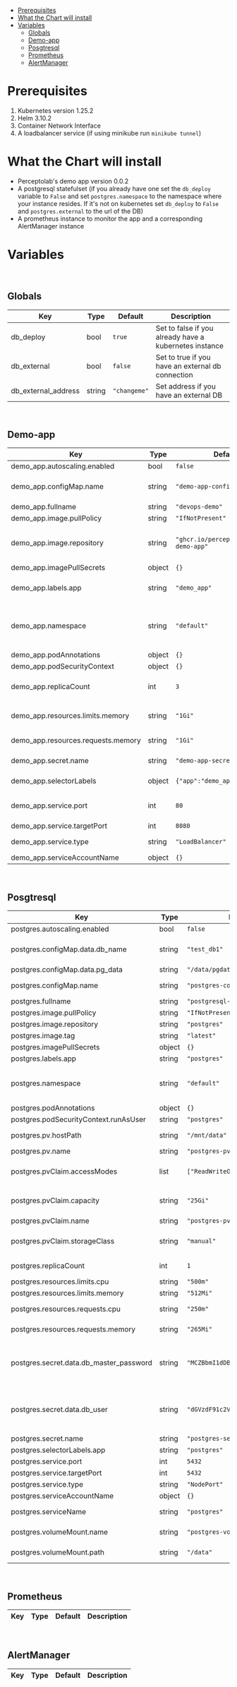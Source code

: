 - [Prerequisites](#prerequisites)
- [What the Chart will install](#what-the-chart-will-install)
- [Variables](#variables)
  - [Globals](#globals)
  - [Demo-app](#demo-app)
  - [Posgtresql](#posgtresql)
  - [Prometheus](#prometheus)
  - [AlertManager](#alertmanager)


# Prerequisites

1. Kubernetes version 1.25.2
2. Helm 3.10.2
3. Container Network Interface
4. A loadbalancer service (if using minikube run `minikube tunnel`)

# What the Chart will install

- Perceptolab's demo app version 0.0.2
- A postgresql statefulset (if you already have one set the `db_deploy` variable to `False` and set `postgres.namespace` to the namespace where your instance resides. If it's not on kubernetes set `db_deploy` to `False` and `postgres.external` to the url of the DB)
- A prometheus instance to monitor the app and a corresponding AlertManager instance 

# Variables

<br>

## Globals

| Key | Type | Default | Description |
|-----|------|---------|-------------|
| db_deploy | bool | `true` | Set to false if you already have a kubernetes instance |
| db_external | bool | `false` | Set to true if you have an external db connection |
| db_external_address | string | `"changeme"` | Set address if you have an external DB |

<br>

## Demo-app

| Key | Type | Default | Description |
|-----|------|---------|-------------|
| demo_app.autoscaling.enabled | bool | `false` |  |
| demo_app.configMap.name | string | `"demo-app-configs"` | ConfigMap name for demoapp |
| demo_app.fullname | string | `"devops-demo"` |  |
| demo_app.image.pullPolicy | string | `"IfNotPresent"` |  |
| demo_app.image.repository | string | `"ghcr.io/perceptolab/devops-demo-app"` | DevOps demo container image |
| demo_app.imagePullSecrets | object | `{}` |  |
| demo_app.labels.app | string | `"demo_app"` | Default label to select deployment |
| demo_app.namespace | string | `"default"` | Change if you want to run in a different namespace |
| demo_app.podAnnotations | object | `{}` |  |
| demo_app.podSecurityContext | object | `{}` |  |
| demo_app.replicaCount | int | `3` | Default number of replicas |
| demo_app.resources.limits.memory | string | `"1Gi"` | How much memory we need |
| demo_app.resources.requests.memory | string | `"1Gi"` | How much we request  |
| demo_app.secret.name | string | `"demo-app-secrets"` | Secret name for demoapp |
| demo_app.selectorLabels | object | `{"app":"demo_app"}` | Select deployment |
| demo_app.service.port | int | `80` | Exposes on port 80 externally |
| demo_app.service.targetPort | int | `8080` | To port 8080 |
| demo_app.service.type | string | `"LoadBalancer"` | LoadBalancer type |
| demo_app.serviceAccountName | object | `{}` |  |

<br>

## Posgtresql

| Key | Type | Default | Description |
|-----|------|---------|-------------|
| postgres.autoscaling.enabled | bool | `false` | Disabling autoscaling |
| postgres.configMap.data.db_name | string | `"test_db1"` | What db is created, also sets demoapp DB_NAME var |
| postgres.configMap.data.pg_data | string | `"/data/pgdata"` | Postgres data dir |
| postgres.configMap.name | string | `"postgres-configs"` | ConfigMap name for postgres |
| postgres.fullname | string | `"postgresql-db"` |  |
| postgres.image.pullPolicy | string | `"IfNotPresent"` |  |
| postgres.image.repository | string | `"postgres"` | Postgres image |
| postgres.image.tag | string | `"latest"` | Using latest tag |
| postgres.imagePullSecrets | object | `{}` |  |
| postgres.labels.app | string | `"postgres"` | Label to select pod |
| postgres.namespace | string | `"default"` | If you're running in a different namespace or if you already have a postgresql instance |
| postgres.podAnnotations | object | `{}` |  |
| postgres.podSecurityContext.runAsUser | string | `"postgres"` |  |
| postgres.pv.hostPath | string | `"/mnt/data"` | Where we're saving the data on the host |
| postgres.pv.name | string | `"postgres-pv"` | Pv definition for postgres |
| postgres.pvClaim.accessModes | list | `["ReadWriteOnce"]` | AccessModes, change as needed. Also sets postgres.pv.accessModes |
| postgres.pvClaim.capacity | string | `"25Gi"` | Capacity, change as needed. Also sets postgres.pv.capacity |
| postgres.pvClaim.name | string | `"postgres-pv-claim"` | PvClaim for postgres |
| postgres.pvClaim.storageClass | string | `"manual"` | StorageClass, change as needed. Also sets postgres.pv.storageClass |
| postgres.replicaCount | int | `1` | Default number of replicas |
| postgres.resources.limits.cpu | string | `"500m"` |  |
| postgres.resources.limits.memory | string | `"512Mi"` |  |
| postgres.resources.requests.cpu | string | `"250m"` | Bare minimum resources to run postgres |
| postgres.resources.requests.memory | string | `"265Mi"` | Bare minimum resources to run postgres |
| postgres.secret.data.db_master_password | string | `"MCZBbmI1dDBvWWpnWHZOb3hZMkw="` | Postgress pass, also sets demoapp DB_PASS. B64 encoded, change if you already have a DB with the proper password |
| postgres.secret.data.db_user | string | `"dGVzdF91c2Vy"` | Postgres user, also sets demoapp DB_USER. B64 encoded, change if you already have a DB with the proper user |
| postgres.secret.name | string | `"postgres-secrets"` | Secret name for postgres |
| postgres.selectorLabels.app | string | `"postgres"` |  |
| postgres.service.port | int | `5432` |  |
| postgres.service.targetPort | int | `5432` |  |
| postgres.service.type | string | `"NodePort"` |  |
| postgres.serviceAccountName | object | `{}` |  |
| postgres.serviceName | string | `"postgres"` | ServiceName for StatefulSet |
| postgres.volumeMount.name | string | `"postgres-volume"` | VolumeMount name for postgres |
| postgres.volumeMount.path | string | `"/data"` | Path where vol is mounted |

<br>

## Prometheus

| Key | Type | Default | Description |
|-----|------|---------|-------------|

<br>

## AlertManager

| Key | Type | Default | Description |
|-----|------|---------|-------------|
